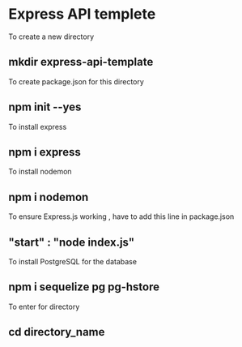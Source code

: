 # Express API templete
To create a new directory
## mkdir express-api-template
To create package.json for this directory
## npm init --yes
To install express
## npm i express
To install nodemon
## npm i nodemon
To ensure Express.js working , have to add this line in package.json
## "start" : "node index.js"
To install PostgreSQL for the database
##  npm i sequelize pg pg-hstore
To enter for directory
## cd directory_name




